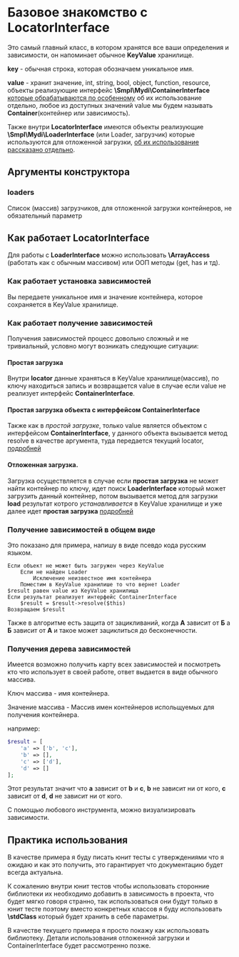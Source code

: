 # Базовое знакомство с LocatorInterface

Это самый главный класс, в котором хранятся все ваши определения и 
зависимости, он напоминает обычное **KeyValue** хранилище.
 
**key** - обычная строка, которая обозначаем уникальное имя.

**value** - хранит значение, int, string, bool, object, function, 
resource, объекты реализующие интерфейс **\Smpl\Mydi\ContainerInterface** 
[которые обрабатываются по особенному](../Container) об их использование 
отдельно, любое из доступных значений value мы будем называть 
**Container**(контейнер или зависимость).

Также внутри **LocatorInterface** имеются объекты реализующие 
**\Smpl\Mydi\LoaderInterface** (или Loader, загрузчик) которые используются 
для отложенной загрузки, [об их использование рассказано отдельно](../Loader).

## Аргументы конструктора

### loaders
Список (массив) загрузчиков, для отложенной загрузки контейнеров, не 
обязательный параметр

## Как работает LocatorInterface

Для работы с **LoaderInterface** можно использовать **\ArrayAccess** 
(работать как с обычным массивом) или ООП методы (get, has и тд).

### Как работает установка зависимостей

Вы передаете уникальное имя и значение контейнера, которое сохраняется в 
KeyValue хранилище.

### Как работает получение зависимостей

Получения зависимостей процесс довольно сложный и не тривиальный, условно 
могут возникать следующие ситуации:

#### Простая загрузка

Внутри **locator** данные храняться в KeyValue хранилище(массив), по 
ключу находиться запись и возвращается value в случае если value не 
реализует интерфейс **ContainerInterface**.

#### Простая загрузка объекта с интерфейсом ContainerInterface

Также как в *простой загрузке*, только value является объектом с интерфейсом 
**ContainerInterface**, у данного объекта вызывается метод resolve в 
качестве аргумента, туда передается текущий locator, [подробней](../Container)

#### Отложенная загрузка.

Загрузка осуществляется в случае если **простая загрузка** не может найти 
контейнер по ключу, идет поиск **LoaderInterface** который может 
загрузить данный контейнер, потом вызывается метод для загрузки **load** 
результат котрого *устанавливается* в KeyValue хранилище и уже далее 
идет **простая загрузка** [подробней](..Loader)

### Получение зависимостей в общем виде

Это показано для примера, напишу в виде псевдо кода русским языком.

```
Если объект не может быть загружен через KeyValue
    Если не найден Loader
        Исключение неизвестное имя контейнера
    Поместим в KeyValue хранилише то что вернет Loader
$result равен value из KeyValue хранилища
Если результат реализует интерфейс ContainerInterface
    $result = $result->resolve($this)
Возвращаем $result
```

Также в алгоритме есть защита от зацикливаний, когда **А** зависит от **Б** 
а **Б** зависит от **А** и такое может зациклиться до бесконечности.

### Получения дерева зависимостей

Имеется возможно получить карту всех зависимостей и посмотреть кто что 
использует в своей работе, ответ выдается в виде обычного массива.

Ключ массива - имя контейнера.

Значение массива - Массив имен контейнеров испольщуемых для получения 
контейнера.

например:

```php
$result = [
    'a' => ['b', 'c'],
    'b' => [],
    'c' => ['d'],
    'd' => []
];
```
Этот результат значит что **a** зависит от **b** и **c**, **b** не 
зависит ни от кого, **c** зависит от **d**, **d** не зависит ни от кого.

С помощью любового инструмента, можно визуализировать зависимости.

## Практика использования

В качестве примера я буду писать юнит тесты с утверждениями что я ожидаю 
и как это получить, это гарантирует что документацию будет всегда актуальна.

К сожалению внутри юнит тестов чтобы использовать сторонние библиотеки 
их необходимо добавить в зависимость в проекта, что будет мягко говоря странно, 
так использоваться они будут только в юнит тесте поэтому вместо 
конкретных классов я буду использовать **\stdClass** который будет 
хранить в себе параметры.

В качестве текущего примера я просто покажу как использовать библиотеку. 
Детали использования отложенной загрузки и ContainerInterface будет 
рассмотренно позже.